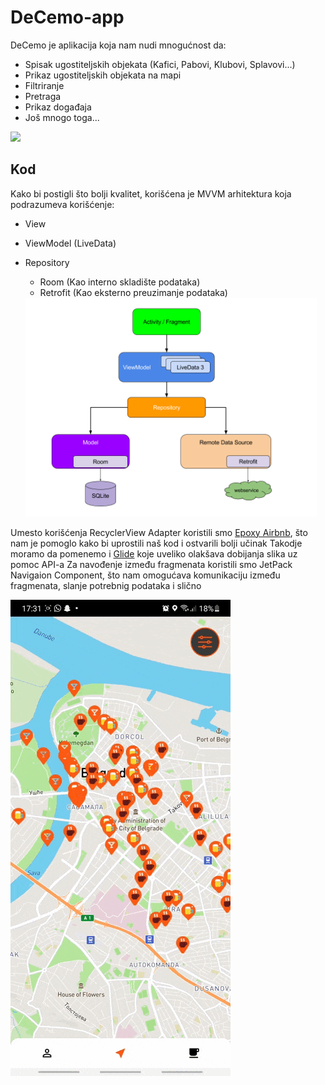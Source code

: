 # DeCemo-app
DeCemo je aplikacija koja nam nudi mnogućnost da:

* Spisak ugostiteljskih objekata (Kafici, Pabovi, Klubovi, Splavovi...)
* Prikaz ugostiteljskih objekata na mapi
* Filtriranje
* Pretraga
* Prikaz događaja
* Još mnogo toga...

<img src="gif/Screen_Recording_20211030-170904_DeCemo (1).gif"/>

## Kod

Kako bi postigli što bolji kvalitet, korišćena je MVVM arhitektura
koja podrazumeva korišćenje:

* View
* ViewModel (LiveData)
* Repository
  * Room (Kao interno skladište podataka)
  * Retrofit (Kao eksterno preuzimanje podataka)
  
  <img src="gif/MVVM-diagram.png" height="350px"/>

  
Umesto korišćenja RecyclerView Adapter koristili smo [Epoxy Airbnb](https://github.com/airbnb/epoxy), što nam je pomoglo kako bi uprostili naš kod i ostvarili bolji učinak
Takodje moramo da pomenemo i [Glide](https://github.com/bumptech/glide) koje uveliko olakšava dobijanja slika uz pomoc API-a
Za navođenje između fragmenata koristili smo JetPack Navigaion Component, što nam omogućava komunikaciju između fragmenata, slanje potrebnig podataka i slično

<img src="gif/Screen_Recording_20211030-173217_DeCemo (1).gif"/>
